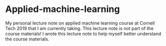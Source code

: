 # Applied-machine-learning
 
 My personal lecture note on applied machine learning course at Cornell Tech 2019 that I am currently taking.
 This lecture note is not part of the course materials! 
 I wrote this lecture note to help myself better understand the course materials.
